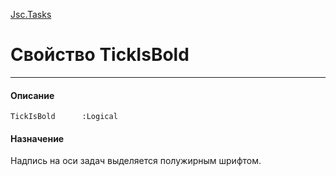 ﻿---
Link: InfoBoard.Ctrl.Jsc.Tasks.@TickIsBold
---

[Jsc.Tasks](Default)

# Свойство TickIsBold
---

#### Описание

    TickIsBold      :Logical

#### Назначение

Надпись на оси задач выделяется полужирным шрифтом.